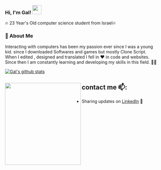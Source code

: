 ### Hi, I'm Gal! <img src="https://raw.githubusercontent.com/MartinHeinz/MartinHeinz/master/wave.gif" width="30px">

🔥 23 Year's Old computer science student from Israel🔥
### 💬 About Me 
Interacting with computers has been my passion ever since I was a young kid. 
since I downloaded Softwares and games but mostly Clone Script.
When I edited , designed and translated I fell in ❤️ in code and websites. 
Since then I am constantly learning and developing my skills in this field. 👨‍💻

[![Gal's github stats](https://github-readme-stats.vercel.app/api?username=gal-dahan)](https://github.com/gal-dahan/github-readme-stats)

## contact me 📫: <a href="https://github.com/sponsors/gal-dahan"><img align="left" width="250" height="270" src="https://image.freepik.com/free-vector/young-freelancer-programmer-coding-with-laptop-vector-geek-character-isolated-white-background_53562-11083.jpg"></a>

- Sharing updates on <a href="https://www.linkedin.com/in/gal-dahan-328a17176/">LinkedIn</a> 💼

<!--
**gal-dahan/Gal-Dahan** is a ✨ _special_ ✨ repository because its `README.md` (this file) appears on your GitHub profile.

Here are some ideas to get you started:

- 🔭 I’m currently working on ...
- 🌱 I’m currently learning ...
- 👯 I’m looking to collaborate on ...
- 🤔 I’m looking for help with ...
- 💬 Ask me about ...
- 📫 How to reach me: ...
- 😄 Pronouns: ...
- ⚡ Fun fact: ...
-->
